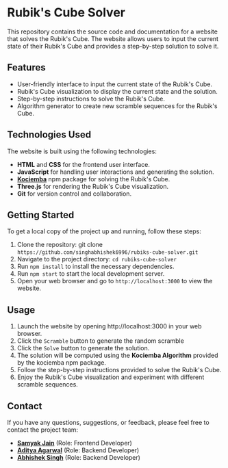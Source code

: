 # Rubik's Cube Solver

This repository contains the source code and documentation for a website that solves the Rubik's Cube. The website allows users to input the current state of their Rubik's Cube and provides a step-by-step solution to solve it.

## Features
* User-friendly interface to input the current state of the Rubik's Cube.
* Rubik's Cube visualization to display the current state and the solution.
* Step-by-step instructions to solve the Rubik's Cube.
* Algorithm generator to create new scramble sequences for the Rubik's Cube.

## Technologies Used
The website is built using the following technologies:

* **HTML** and **CSS** for the frontend user interface.
* **JavaScript** for handling user interactions and generating the solution.
* **[Kociemba](https://www.npmjs.com/package/kociemba)** npm package for solving the Rubik's Cube.
* **Three.js** for rendering the Rubik's Cube visualization.
* **Git** for version control and collaboration.

## Getting Started
To get a local copy of the project up and running, follow these steps:

1. Clone the repository: git clone `https://github.com/singhabhishek6996/rubiks-cube-solver.git`
2. Navigate to the project directory: `cd rubiks-cube-solver`
3. Run `npm install` to install the necessary dependencies.
4. Run `npm start` to start the local development server.
5. Open your web browser and go to `http://localhost:3000` to view the website.

## Usage
1. Launch the website by opening http://localhost:3000 in your web browser.
2. Click the `Scramble` button to generate the random scramble
3. Click the `Solve` button to generate the solution.
4. The solution will be computed using the **Kociemba Algorithm** provided by the kociemba npm package.
5. Follow the step-by-step instructions provided to solve the Rubik's Cube.
6. Enjoy the Rubik's Cube visualization and experiment with different scramble sequences.

## Contact
If you have any questions, suggestions, or feedback, please feel free to contact the project team:

* **[Samyak Jain](https://github.com/samyak1512)** (Role: Frontend Developer)
* **[Aditya Agarwal](https://github.com/devLucario)** (Role: Backend Developer)
* **[Abhishek Singh](https://github.com/singhabhishek6996)** (Role: Backend Developer)
